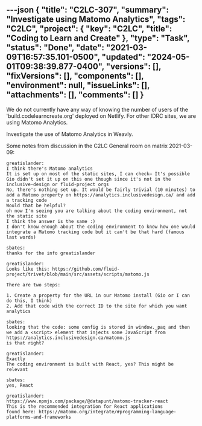 ---json
{
  "title": "C2LC-307",
  "summary": "Investigate using Matomo Analytics",
  "tags": "C2LC",
  "project": {
    "key": "C2LC",
    "title": "Coding to Learn and Create"
  },
  "type": "Task",
  "status": "Done",
  "date": "2021-03-09T16:57:35.101-0500",
  "updated": "2024-05-01T09:38:39.877-0400",
  "versions": [],
  "fixVersions": [],
  "components": [],
  "environment": null,
  "issueLinks": [],
  "attachments": [],
  "comments": []
}
---
We do not currently have any way of knowing the number of users of the 'build.codelearncreate.org' deployed on Netlify. For other IDRC sites, we are using Matomo Analytics.

Investigate the use of Matomo Analytics in Weavly.

Some notes from discussion in the C2LC General room on matrix 2021-03-09:

```
greatislander:
I think there's Matomo analytics
It is set up on most of the static sites, I can check— It's possible Gio didn't set it up on this one though since it's not in the inclusive-design or fluid-project orgs
No, there's nothing set up. It would be fairly trivial (10 minutes) to add a Matomo property on https://analytics.inclusivedesign.ca/ and add a tracking code
Would that be helpful?
oh now I'm seeing you are talking about the coding environment, not the static site
I think the answer is the same :)
I don't know enough about the coding environment to know how one would integrate a Matomo tracking code but it can't be that hard (famous last words)

sbates:
thanks for the info greatislander

greatislander:
Looks like this: https://github.com/fluid-project/trivet/blob/main/src/assets/scripts/matomo.js

There are two steps:

1. Create a property for the URL in our Matomo install (Gio or I can do this, I think)
2. Add that code with the correct ID to the site for which you want analytics

sbates:
looking that the code: some config is stored in window._paq and then we add a <script> element that injects some JavaScript from https://analytics.inclusivedesign.ca/matomo.js
is that right?

greatislander:
Exactly
The coding environment is built with React, yes? This might be relevant

sbates:
yes, React

greatislander:
https://www.npmjs.com/package/@datapunt/matomo-tracker-react
This is the recommended integration for React applications
found here: https://matomo.org/integrate/#programming-language-platforms-and-frameworks
```

        